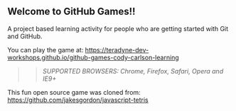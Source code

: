 ## Welcome to GitHub Games!!

A project based learning activity for people who are getting started with Git and GitHub.

You can play the game at: https://teradyne-dev-workshops.github.io/github-games-cody-carlson-learning

>> _*SUPPORTED BROWSERS*: Chrome, Firefox, Safari, Opera and IE9+_

This fun open source game was cloned from: https://github.com/jakesgordon/javascript-tetris
